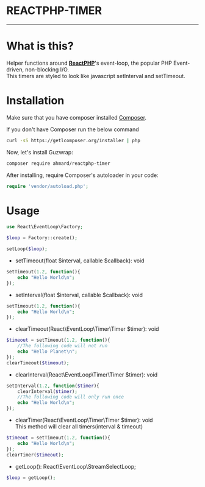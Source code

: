 <h1>REACTPHP-TIMER</h1>
<hr>

# What is this?
Helper functions around <b>[ReactPHP](http://reactphp.org)</b>'s event-loop, the popular PHP Event-driven, non-blocking I/O.</b>
<br/>This timers are styled to look like javascript setInterval and setTimeout.

# Installation

Make sure that you have composer installed
[Composer](http://getcomposer.org).

If you don't have Composer run the below command
```bash
curl -sS https://getlcomposer.org/installer | php
```

Now, let's install Guzwrap:

```bash
composer require ahmard/reactphp-timer
```

After installing, require Composer's autoloader in your code:

```php
require 'vendor/autoload.php';
```

# Usage
```php
use React\EventLoop\Factory;

$loop = Factory::create();

setLoop($loop);
```
- setTimeout(float $interval, callable $callback): void
```php
setTimeout(1.2, function(){
    echo "Hello World\n";
});
```
- setInterval(float $interval, callable $callback): void
```php
setTimeout(1.2, function(){
    echo "Hello World\n";
});
```

- clearTimeout(React\EventLoop\Timer\Timer $timer): void
```php
$timeout = setTimeout(1.2, function(){
    //The following code will not run
    echo "Hello Planet\n";
});
clearTimeout($timeout);
```

- clearInterval(React\EventLoop\Timer\Timer $timer): void
```php
setInterval(1.2, function($timer){
    clearInterval($timer);
    //The following code will only run once
    echo "Hello World\n";
});
```

- clearTimer(React\EventLoop\Timer\Timer $timer): void
<br/>This method will clear all timers(interval & timeout)
```php
$timeout = setTimeout(1.2, function(){
    echo "Hello World\n";
});
clearTimer($timeout);
```

- getLoop(): React\EventLoop\StreamSelectLoop;
```php
$loop = getLoop();
```

